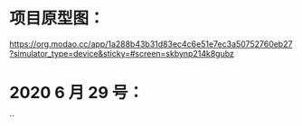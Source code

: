 # 项目原型图：

https://org.modao.cc/app/1a288b43b31d83ec4c6e51e7ec3a50752760eb27?simulator_type=device&sticky=#screen=skbynp214k8gubz

# 2020 6 月 29 号：

``
